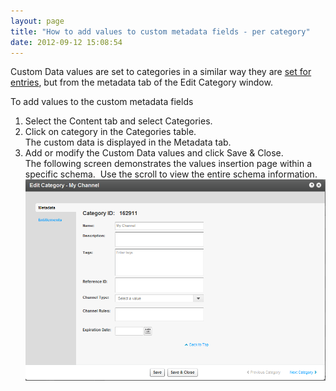 ```yaml
---
layout: page
title: "How to add values to custom metadata fields - per category"
date: 2012-09-12 15:08:54
---
```


Custom Data values are set to categories in a similar way they are [set for entries][1], but from the metadata tab of the Edit Category window.

 [1]: http://knowledge.kaltura.com/node/626/edit

<p class="mce-procedure">
  To add values to the custom metadata fields
</p>

1.  Select the Content tab and select Categories.
2.  Click on category in the Categories table.  
    The custom data is displayed in the Metadata tab.
3.  Add or modify the Custom Data values and click Save & Close.<span><br /></span>The following screen demonstrates the values insertion page within a specific schema.  Use the scroll to view the entire schema information.<img src="../../assets/692.img">